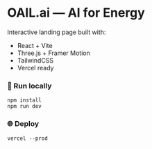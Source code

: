 # OAIL.ai — AI for Energy  

Interactive landing page built with:  
- React + Vite  
- Three.js + Framer Motion  
- TailwindCSS  
- Vercel ready  

### 🚀 Run locally  
```
npm install  
npm run dev
```  

### 🌐 Deploy  
```
vercel --prod
```
